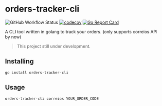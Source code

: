 # orders-tracker-cli
![GitHub Workflow Status](https://img.shields.io/github/workflow/status/cristovaoolegario/orders-tracker-cli/CI)
[![codecov](https://codecov.io/gh/cristovaoolegario/orders-tracker-cli/branch/master/graph/badge.svg?token=o5n6lISvdW)](https://codecov.io/gh/cristovaoolegario/orders-tracker-cli)
[![Go Report Card](https://goreportcard.com/badge/github.com/cristovaoolegario/orders-tracker-cli)](https://goreportcard.com/report/github.com/cristovaoolegario/orders-tracker-cli)

A CLI tool written in golang to track your orders. (only supports correios API by now)

> This project still under development. 

## Installing

```shell
go install orders-tracker-cli
```

## Usage

```shell
orders-tracker-cli correios YOUR_ORDER_CODE
```
